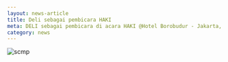 ```yaml
---
layout: news-article
title: Deli sebagai pembicara HAKI
meta: DELI sebagai pembicara di acara HAKI @Hotel Borobudur - Jakarta, 22 - 24 Agustus 2017
category: news
---
```

![scmp]({{site.baseurl}}img/haki.jpg)
